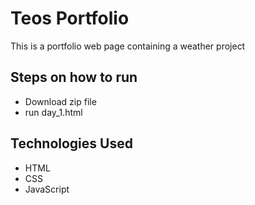 # Teos Portfolio
This is a portfolio web page containing a weather project


## Steps on how to run

- Download zip file
- run day_1.html

## Technologies Used

- HTML
- CSS
- JavaScript